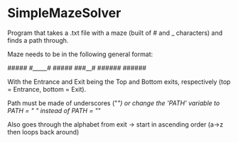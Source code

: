 # SimpleMazeSolver
Program that takes a .txt file with a maze (built of # and _ characters) and finds a path through.

Maze needs to be in the following general format:

###_##
#_____#
#_##_##
#_##__#
#_#####
#_#####

With the Entrance and Exit being the Top and Bottom exits, respectively (top = Entrance, bottom = Exit).

Path must be made of underscores ("_") or change the 'PATH' variable to PATH = " " instead of PATH = "_"

Also goes through the alphabet from exit -> start in ascending order (a->z then loops back around)
